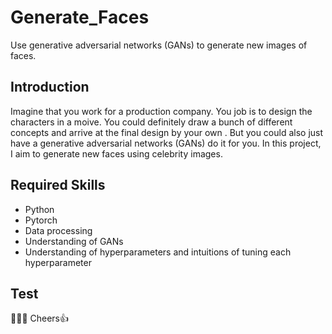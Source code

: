 # Generate_Faces
Use generative adversarial networks (GANs) to generate new images of faces.

## Introduction
Imagine that you work for a production company. You job is to design the characters in a moive. You could definitely draw 
a bunch of different concepts and arrive at the final design by your own . But you could also just have a generative adversarial 
networks (GANs) do it for you. In this project, I aim to generate new faces using celebrity images.

## Required Skills
* Python
* Pytorch
* Data processing
* Understanding of GANs
* Understanding of hyperparameters and intuitions of tuning each hyperparameter 

## Test 
 

:rocket::rocket::rocket:
Cheers:+1:
